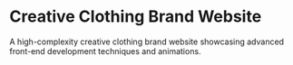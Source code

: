 # Creative Clothing Brand Website

A high-complexity creative clothing brand website showcasing advanced front-end development techniques and animations.
